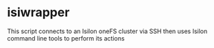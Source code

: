 # isiwrapper
This script connects to an Isilon oneFS cluster via SSH then uses Isilon command line tools to perform its actions
